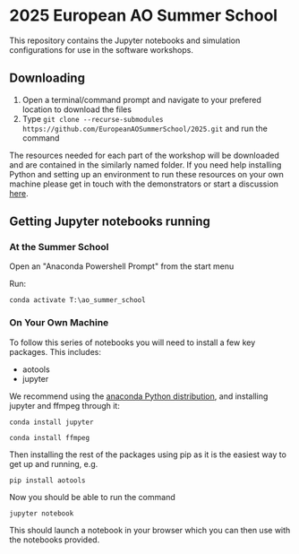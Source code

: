 # 2025 European AO Summer School

This repository contains the Jupyter notebooks and simulation configurations for use in the software workshops.

## Downloading
1. Open a terminal/command prompt and navigate to your prefered location to download the files
2. Type `git clone --recurse-submodules https://github.com/EuropeanAOSummerSchool/2025.git` and run the command

The resources needed for each part of the workshop will be downloaded and are contained in the similarly named folder. If you need help installing Python and setting up an environment to run these resources on your own machine please get in touch with the demonstrators or start a discussion [here](https://github.com/orgs/EuropeanAOSummerSchool/discussions/categories/2025-summer-school-help).

## Getting Jupyter notebooks running
### At the Summer School
Open an "Anaconda Powershell Prompt" from the start menu

Run:

`conda activate T:\ao_summer_school`

### On Your Own Machine
To follow this series of notebooks you will need to install a few key packages. This includes:
- aotools
- jupyter

We recommend using the [anaconda Python distribution](https://www.anaconda.com/docs/getting-started/anaconda/install), and installing jupyter and ffmpeg through it:

`conda install jupyter`

`conda install ffmpeg`

Then installing the rest of the packages using pip as it is the easiest way to get up and running, e.g.

`pip install aotools`

Now you should be able to run the command

`jupyter notebook`

This should launch a notebook in your browser which you can then use with the notebooks provided.
